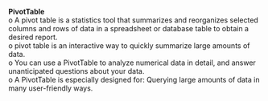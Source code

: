  **PivotTable**  
 o A pivot table is a statistics tool that summarizes and reorganizes selected columns and rows of data in a spreadsheet or database table to obtain a desired report.  
 o pivot table is an interactive way to quickly summarize large amounts of data.  
 o You can use a PivotTable to analyze numerical data in detail, and answer unanticipated questions about your data.  
 o A PivotTable is especially designed for: Querying large amounts of data in many user-friendly ways.
